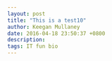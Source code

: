 ```yaml
---
layout: post
title: "This is a test10"
author: Keegan Mullaney
date: 2016-04-18 23:50:37 +0800
description:
tags: IT fun bio
---
```



